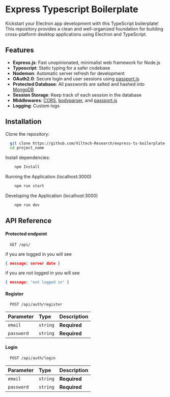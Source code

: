 # Express Typescript Boilerplate

Kickstart your Electron app development with this TypeScript boilerplate! This repository provides a clean and well-organized foundation for building cross-platform desktop applications using Electron and TypeScript.

## Features

- **Express.js**: Fast unopinionated, minimalist web framework for Node.js
- **Typescript**: Static typing for a safer codebase
- **Nodemon**: Automatic server refresh for development
- **OAuth2.0**: Secure login and user sessions using [passport.js](https://www.passportjs.org/)
- **Protected Database**: All passwords are salted and hashed into [MongoDB](https://www.mongodb.com/)
- **Session Storage**: Keep track of each session in the database
- **Middlewares**: [CORS](https://developer.mozilla.org/en-US/docs/Web/HTTP/CORS), [bodyparser](https://www.npmjs.com/package/body-parser), and [passport.js](https://www.passportjs.org/)
- **Logging**: Custom logs


## Installation

Clone the repository:
```bash
  git clone https://github.com/Viltech-Research/express-ts-boilerplate.git project_name
  cd project_name
```
    
Install dependencies:
```bash
    npm Install
```

Running the Application (localhost:3000)
```bash
    npm run start
```

Developing the Application (localhost:3000)
```bash
    npm run dev
```
## API Reference

#### **Protected endpoint**

```http
  GET /api/
```

if you are logged in you will see
```json
{ message: server date }
```
if you are not logged in you will see
```json
{ message: "not logged in" }
```

#### **Register**

```http
  POST /api/auth/register
```

| Parameter | Type     | Description                       |
| :-------- | :------- | :-------------------------------- |
| `email`      | `string` | **Required** |
| `password`      | `string` | **Required**|

#### **Login**

```http
  POST /api/auth/login
```

| Parameter | Type     | Description                       |
| :-------- | :------- | :-------------------------------- |
| `email`      | `string` | **Required** |
| `password`      | `string` | **Required**|

